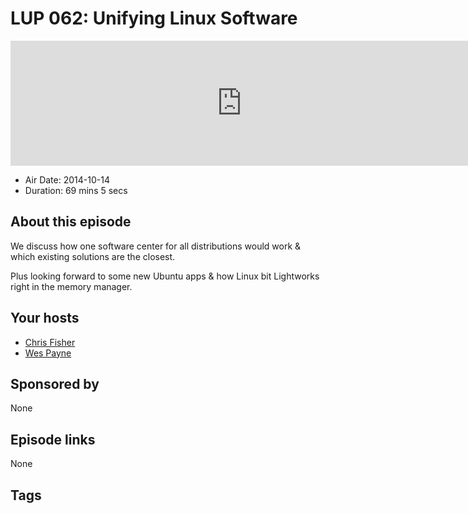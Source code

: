 # LUP 062: Unifying Linux Software

<iframe src="https://player.fireside.fm/v2/RUkczH-V+cXRh2gU9?theme=dark" width="740" height="200" frameborder="0" scrolling="no"></iframe>

* Air Date: 2014-10-14
* Duration: 69 mins 5 secs

## About this episode

We discuss how one software center for all distributions would work & which existing solutions are the closest.

Plus looking forward to some new Ubuntu apps & how Linux bit Lightworks right in the memory manager.

## Your hosts
* [Chris Fisher](https://linuxunplugged.com/hosts/chrislas)
* [Wes Payne](https://linuxunplugged.com/hosts/wes)

## Sponsored by

None



## Episode links

None



## Tags

